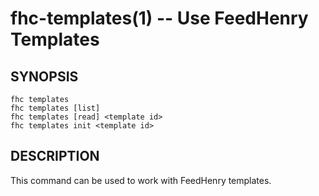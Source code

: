 fhc-templates(1) -- Use FeedHenry Templates
============================================

## SYNOPSIS
  
    fhc templates 
    fhc templates [list]
    fhc templates [read] <template id>
    fhc templates init <template id>
    
## DESCRIPTION

This command can be used to work with FeedHenry templates.

